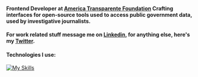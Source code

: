 #### Frontend Developer at [America Transparente Foundation](https://americatransparente.org/) Crafting interfaces for open-source tools used to access public government data, used by investigative journalists.
#### For work related stuff message me on [Linkedin](https://www.linkedin.com/in/renecaceresdeveloper/), for anything else, here's my [Twitter](https://twitter.com/panquequelol).
#### Technologies I use:
[![My Skills](https://skillicons.dev/icons?i=ts,js,react,nextjs,tailwind)](https://skillicons.dev)
